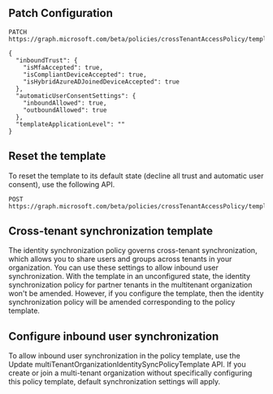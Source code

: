 ## Patch Configuration

```
PATCH https://graph.microsoft.com/beta/policies/crossTenantAccessPolicy/templates/multiTenantOrganizationPartnerConfiguration

{
  "inboundTrust": {
    "isMfaAccepted": true,
    "isCompliantDeviceAccepted": true,
    "isHybridAzureADJoinedDeviceAccepted": true
  },
  "automaticUserConsentSettings": {
    "inboundAllowed": true,
    "outboundAllowed": true
  },
  "templateApplicationLevel": ""
}
```

## Reset the template

To reset the template to its default state (decline all trust and automatic user consent), use the following API.

```
POST https://graph.microsoft.com/beta/policies/crossTenantAccessPolicy/templates/multiTenantOrganizationPartnerConfiguration/resetToDefaultSettings
```

## Cross-tenant synchronization template

The identity synchronization policy governs cross-tenant synchronization, which allows you to share users and groups across tenants in your organization. You can use these settings to allow inbound user synchronization. With the template in an unconfigured state, the identity synchronization policy for partner tenants in the multitenant organization won't be amended. However, if you configure the template, then the identity synchronization policy will be amended corresponding to the policy template.

## Configure inbound user synchronization

To allow inbound user synchronization in the policy template, use the Update multiTenantOrganizationIdentitySyncPolicyTemplate API. If you create or join a multi-tenant organization without specifically configuring this policy template, default synchronization settings will apply.